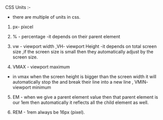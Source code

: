 CSS Units :-
- there are multiple of units in css.
1. px- pixcel
2. % - percentage -it depends on their parent  element
3. vw - viewport width ,VH- viewport Height
  -it depends on total screen size ,if the screen size is small then they automatically adjust by the screen size.

         
4. VMAX   -    viewport maximum 
 - in vmax when the screen height is bigger than the  screen width it  will automatically stop the and break their line into a new line
, VMIN- viewport minimum
5. EM -  when we give a parent element value then that parent element is our 1em then automatically it reflects all the child element as well.

6. REM -  1rem always be 16px (pixel).